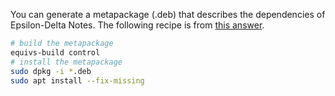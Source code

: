 You can generate a metapackage (.deb) that describes the dependencies of
Epsilon-Delta Notes. The following recipe is from
[this answer](https://askubuntu.com/a/33417).

```sh
# build the metapackage
equivs-build control
# install the metapackage
sudo dpkg -i *.deb
sudo apt install --fix-missing
```
